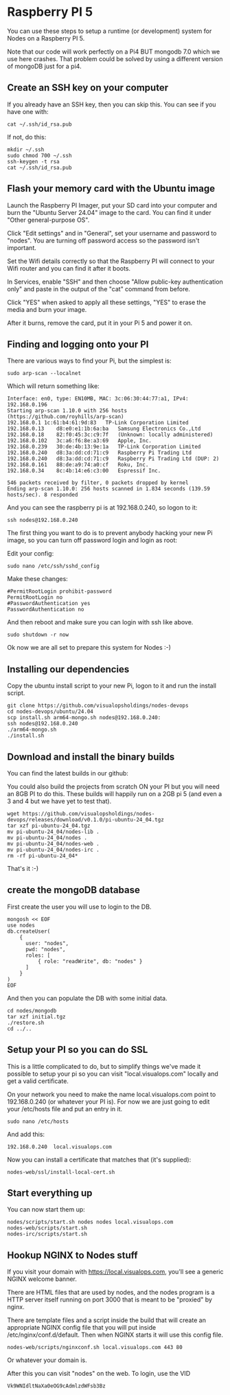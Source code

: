 # Raspberry PI 5

You can use these steps to setup a runtime (or development) system for Nodes on a Raspberry
PI 5.

Note that our code will work perfectly on a Pi4 BUT mongodb 7.0 which we use here crashes.
That problem could be solved by using a different version of mongoDB just for a pi4.

## Create an SSH key on your computer

If you already have an SSH key, then you can skip this. You can see if you have one with:

```
cat ~/.ssh/id_rsa.pub
```

If not, do this:

```
mkdir ~/.ssh
sudo chmod 700 ~/.ssh
ssh-keygen -t rsa
cat ~/.ssh/id_rsa.pub
```

## Flash your memory card with the Ubuntu image

Launch the Raspberry PI Imager, put your SD card into your computer and burn the 
"Ubuntu Server 24.04" image to the card. You can find it under "Other general-purpose OS".

Click "Edit settings" and in "General", set your username and password to "nodes". You are turning off password access
so the password isn't important.

Set the Wifi details correctly so that the Raspberry PI will connect to your Wifi router and
you can find it after it boots.

In Services, enable "SSH" and then choose "Allow public-key authentication only" and paste
in the output of the "cat" command from before.

Click "YES" when asked to apply all these settings, "YES" to erase the media and burn your image.

After it burns, remove the card, put it in your Pi 5 and power it on.

## Finding and logging onto your PI

There are various ways to find your Pi, but the simplest is:

```
sudo arp-scan --localnet
```

Which will return something like:

```
Interface: en0, type: EN10MB, MAC: 3c:06:30:44:77:a1, IPv4: 192.168.0.196
Starting arp-scan 1.10.0 with 256 hosts (https://github.com/royhills/arp-scan)
192.168.0.1	1c:61:b4:61:9d:83	TP-Link Corporation Limited
192.168.0.13	d8:e0:e1:1b:6a:ba	Samsung Electronics Co.,Ltd
192.168.0.18	82:f0:45:3c:c9:7f	(Unknown: locally administered)
192.168.0.102	3c:a6:f6:8e:a3:69	Apple, Inc.
192.168.0.239	30:de:4b:13:9e:1a	TP-Link Corporation Limited
192.168.0.240	d8:3a:dd:cd:71:c9	Raspberry Pi Trading Ltd
192.168.0.240	d8:3a:dd:cd:71:c9	Raspberry Pi Trading Ltd (DUP: 2)
192.168.0.161	88:de:a9:74:a0:cf	Roku, Inc.
192.168.0.34	8c:4b:14:e6:c3:00	Espressif Inc.

546 packets received by filter, 0 packets dropped by kernel
Ending arp-scan 1.10.0: 256 hosts scanned in 1.834 seconds (139.59 hosts/sec). 8 responded
```

And you can see the raspberry pi is at 192.168.0.240, so logon to it:

```
ssh nodes@192.168.0.240
```

The first thing you want to do is to prevent anybody hacking your new Pi image, so you can
turn off password login and login as root:

Edit your config:

```
sudo nano /etc/ssh/sshd_config
```

Make these changes:

```
#PermitRootLogin prohibit-password
PermitRootLogin no
#PasswordAuthentication yes
PasswordAuthentication no
```

And then reboot and make sure you can login with ssh like above.

```
sudo shutdown -r now
```

Ok now we are all set to prepare this system for Nodes :-)

## Installing our dependencies

Copy the ubuntu install script to your new Pi, logon to it and run the install script.

```
git clone https://github.com/visualopsholdings/nodes-devops
cd nodes-devops/ubuntu/24.04
scp install.sh arm64-mongo.sh nodes@192.168.0.240:
ssh nodes@192.168.0.240
./arm64-mongo.sh
./install.sh
```


## Download and install the binary builds

You can find the latest builds in our github:

You could also build the projects from scratch ON your PI but you will need an 8GB PI to do this. These
builds will happily run on a 2GB pi 5 (and even a 3 and 4 but we have yet to test that).

```
wget https://github.com/visualopsholdings/nodes-devops/releases/download/v0.1.0/pi-ubuntu-24_04.tgz
tar xzf pi-ubuntu-24_04.tgz
mv pi-ubuntu-24_04/nodes-lib .
mv pi-ubuntu-24_04/nodes .
mv pi-ubuntu-24_04/nodes-web .
mv pi-ubuntu-24_04/nodes-irc .
rm -rf pi-ubuntu-24_04*
```

That's it :-)

## create the mongoDB database

First create the user you will use to login to the DB.

```
mongosh << EOF
use nodes
db.createUser(
    {
      user: "nodes",
      pwd: "nodes",
      roles: [
          { role: "readWrite", db: "nodes" }
      ]
    }
)
EOF
```

And then you can populate the DB with some initial data.

```
cd nodes/mongodb
tar xzf initial.tgz
./restore.sh
cd ../..
```

## Setup your PI so you can do SSL

This is a little complicated to do, but to simplify things we've made it possible to setup
your pi so you can visit "local.visualops.com" locally and get a valid certificate.

On your network you need to make the name local.visualops.com point to 192.168.0.240 (or whatever
your PI is). For now we are just going to edit your /etc/hosts file and put an entry in it.

```
sudo nano /etc/hosts
```

And add this:

```
192.168.0.240  local.visualops.com
```

Now you can install a certificate that matches that (it's supplied):

```
nodes-web/ssl/install-local-cert.sh
```

## Start everything up

You can now start them up:

```
nodes/scripts/start.sh nodes nodes local.visualops.com
nodes-web/scripts/start.sh
nodes-irc/scripts/start.sh
```

## Hookup NGINX to Nodes stuff

If you visit your domain with https://local.visualops.com, you'll see a generic NGINX
welcome banner.

There are HTML files that are used by nodes, and the nodes program is a HTTP server itself running on
port 3000 that is meant to be "proxied" by nginx.

There are template files and a script inside the build that will create an appropriate NGINX config
file that you will put inside /etc/nginx/conf.d/default. Then when NGINX starts it
will use this config file.

```
nodes-web/scripts/nginxconf.sh local.visualops.com 443 80
```

Or whatever your domain is.

After this you can visit "nodes" on the web. To login, use the VID 

```
Vk9WNIdltNaXa0eOG9cAdmlzdWFsb3Bz
```


